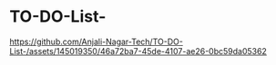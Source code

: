 # TO-DO-List-


https://github.com/Anjali-Nagar-Tech/TO-DO-List-/assets/145019350/46a72ba7-45de-4107-ae26-0bc59da05362


